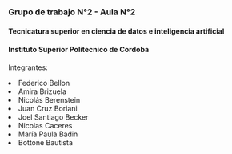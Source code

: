 
### Grupo de trabajo N°2 - Aula N°2

#### Tecnicatura superior en ciencia de datos e inteligencia artificial

#### Instituto Superior Politecnico de Cordoba



Integrantes:

  <li> Federico Bellon
  <li> Amira Brizuela
  <li> Nicolás Berenstein
  <li> Juan Cruz Boriani
  <li> Joel Santiago Becker
  <li> Nicolas  Caceres 
  <li> María Paula Badin
  <li> Bottone Bautista
